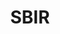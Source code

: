 ---
# This topic lives at
# https://digital.gov/topics/sbir

# Topic Title
title: "SBIR"

# description — keep it short and clear
summary: ""

# Weight
weight: 1

# For more information on managing topics,
# see https://github.com/GSA/digitalgov.gov/wiki/topics
---